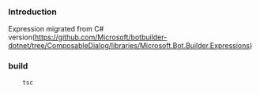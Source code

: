 ### Introduction
Expression migrated from C# version(https://github.com/Microsoft/botbuilder-dotnet/tree/ComposableDialog/libraries/Microsoft.Bot.Builder.Expressions)

### build
```
    tsc
```


